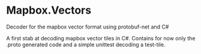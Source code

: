 Mapbox.Vectors
==============

Decoder for the mapbox vector format using protobuf-net and C#

A first stab at decoding mapbox vector tiles in C#. Contains for now only the .proto generated code and a simple unittest decoding a test-tile.
